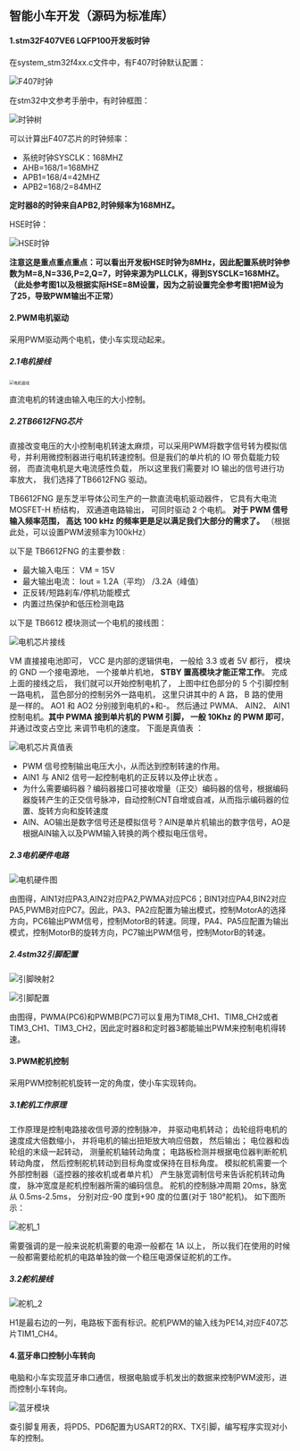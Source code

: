 ## 智能小车开发（源码为标准库）

#### 1.stm32F407VE6 LQFP100开发板时钟

在system_stm32f4xx.c文件中，有F407时钟默认配置：

![F407时钟](https://raw.githubusercontent.com/yyhlovehh/yyhlovehh.github.io/master/202308201155129.png)

在stm32中文参考手册中，有时钟框图：

![时钟树](https://raw.githubusercontent.com/yyhlovehh/yyhlovehh.github.io/master/202308280019446.png)

可以计算出F407芯片的时钟频率：

- 系统时钟SYSCLK：168MHZ
- AHB=168/1=168MHZ
- APB1=168/4=42MHZ
- APB2=168/2=84MHZ

**定时器8的时钟来自APB2,时钟频率为168MHZ。**

HSE时钟：

![HSE时钟](https://raw.githubusercontent.com/yyhlovehh/yyhlovehh.github.io/master/202308280016251.png)

**注意这是重点重点重点：可以看出开发板HSE时钟为8MHz，因此配置系统时钟参数为M=8,N=336,P=2,Q=7，时钟来源为PLLCLK，得到SYSCLK=168MHZ。（此处参考图1以及根据实际HSE=8M设置，因为之前设置完全参考图1把M设为了25，导致PWM输出不正常）**

#### 2.PWM电机驱动

采用PWM驱动两个电机，使小车实现动起来。

##### 2.1电机接线

<img src="https://raw.githubusercontent.com/yyhlovehh/yyhlovehh.github.io/master/202308201224246.png" alt="电机接线" style="zoom:50%;" />

直流电机的转速由输入电压的大小控制。

##### 2.2TB6612FNG芯片

直接改变电压的大小控制电机转速太麻烦，可以采用PWM将数字信号转为模拟信号，并利用微控制器进行电机转速控制。但是我们的单片机的 IO 带负载能力较弱， 而直流电机是大电流感性负载， 所以这里我们需要对 IO 输出的信号进行功率放大， 我们选择了TB6612FNG 驱动。  

TB6612FNG 是东芝半导体公司生产的一款直流电机驱动器件， 它具有大电流MOSFET-H 桥结构， 双通道电路输出， 可同时驱动 2 个电机。  **对于 PWM 信号输入频率范围， 高达 100 kHz 的频率更是足以满足我们大部分的需求了。**  （根据此处，可以设置PWM波频率为100kHz）

以下是 TB6612FNG 的主要参数 :

- 最大输入电压： VM = 15V
- 最大输出电流： Iout = 1.2A（平均） /3.2A（峰值）
- 正反转/短路刹车/停机功能模式
- 内置过热保护和低压检测电路

以下是 TB6612 模块测试一个电机的接线图：  

![电机芯片接线](https://raw.githubusercontent.com/yyhlovehh/yyhlovehh.github.io/master/202308201235207.png)

VM 直接接电池即可， VCC 是内部的逻辑供电， 一般给 3.3 或者 5V 都行， 模块的 GND 一个接电源地， 一个接单片机地， **STBY 置高模块才能正常工作**。 完成上面的接线之后， 我们就可以开始控制电机了， 上图中红色部分的 5 个引脚控制一路电机， 蓝色部分的控制另外一路电机， 这里只讲其中的 A 路， B 路的使用是一样的。 AO1 和 AO2 分别接到电机的+和-。 然后通过 PWMA、 AIN2、 AIN1 控制电机。**其中 PWMA 接到单片机的 PWM 引脚， 一般 10Khz 的 PWM 即可**， 并通过改变占空比 来调节电机的速度。 下面是真值表 ：

![电机芯片真值表](https://raw.githubusercontent.com/yyhlovehh/yyhlovehh.github.io/master/202308201239503.png)

- PWM 信号控制输出电压大小，从而达到控制转速的作用。
- AIN1 与 ANI2 信号一起控制电机的正反转以及停止状态 。
- 为什么需要编码器？编码器接口可接收增量（正交）编码器的信号，根据编码器旋转产生的正交信号脉冲，自动控制CNT自增或自减，从而指示编码器的位置、旋转方向和旋转速度
- AIN、AO输出是数字信号还是模拟信号？AIN是单片机输出的数字信号，AO是根据AIN输入以及PWM输入转换的两个模拟电压信号。

##### 2.3电机硬件电路

![电机硬件图](https://raw.githubusercontent.com/yyhlovehh/yyhlovehh.github.io/master/202308210543337.png)

由图得，AIN1对应PA3,AIN2对应PA2,PWMA对应PC6；BIN1对应PA4,BIN2对应PA5,PWMB对应PC7。因此，PA3、PA2应配置为输出模式，控制MotorA的选择方向，PC6输出PWM信号，控制MotorB的转速。同理，PA4、PA5应配置为输出模式，控制MotorB的旋转方向，PC7输出PWM信号，控制MotorB的转速。

##### 2.4stm32引脚配置

![引脚映射2](https://raw.githubusercontent.com/yyhlovehh/yyhlovehh.github.io/master/202308210838478.png)

![引脚配置](https://raw.githubusercontent.com/yyhlovehh/yyhlovehh.github.io/master/202308210839839.png)

由图得，PWMA(PC6)和PWMB(PC7)可以复用为TIM8_CH1、TIM8_CH2或者TIM3_CH1、TIM3_CH2，因此定时器8和定时器3都能输出PWM来控制电机得转速。

#### 3.PWM舵机控制

采用PWM控制舵机旋转一定的角度，使小车实现转向。

##### 3.1舵机工作原理

工作原理是控制电路接收信号源的控制脉冲， 并驱动电机转动； 齿轮组将电机的速度成大倍数缩小， 并将电机的输出扭矩放大响应倍数， 然后输出； 电位器和齿轮组的末级一起转动， 测量舵机轴转动角度； 电路板检测并根据电位器判断舵机转动角度， 然后控制舵机转动到目标角度或保持在目标角度。 模拟舵机需要一个外部控制器（遥控器的接收机或者单片机） 产生脉宽调制信号来告诉舵机转动角度， 脉冲宽度是舵机控制器所需的编码信息。 舵机的控制脉冲周期 20ms，脉宽从 0.5ms-2.5ms， 分别对应-90 度到+90 度的位置(对于 180°舵机)。 如下图所示：  

![舵机_1](https://raw.githubusercontent.com/yyhlovehh/yyhlovehh.github.io/master/202308230935213.png)

需要强调的是一般来说舵机需要的电源一般都在 1A 以上， 所以我们在使用的时候一般都需要给舵机的电路单独的做一个稳压电源保证舵机的工作。  

##### 3.2舵机接线

![舵机_2](https://raw.githubusercontent.com/yyhlovehh/yyhlovehh.github.io/master/202308230944802.png)

H1是最右边的一列，电路板下面有标识。舵机PWM的输入线为PE14,对应F407芯片TIM1_CH4。

#### 4.蓝牙串口控制小车转向

电脑和小车实现蓝牙串口通信，根据电脑或手机发出的数据来控制PWM波形，进而控制小车转向。

![蓝牙模块](https://raw.githubusercontent.com/yyhlovehh/yyhlovehh.github.io/master/202308280026378.png)

查引脚复用表，将PD5、PD6配置为USART2的RX、TX引脚，编写程序实现对小车的控制。